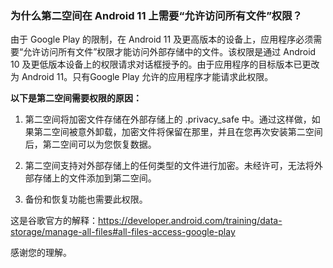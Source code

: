 ### 为什么第二空间在 Android 11 上需要“允许访问所有文件”权限？

由于 Google Play 的限制，在 Android 11 及更高版本的设备上，应用程序必须需要“允许访问所有文件”权限才能访问外部存储中的文件。该权限是通过 Android 10 及更低版本设备上的权限请求对话框授予的。由于应用程序的目标版本已更改为 Android 11。只有Google Play 允许的应用程序才能请求此权限。

**以下是第二空间需要权限的原因：**

1. 第二空间将加密文件存储在外部存储上的 .privacy_safe 中。通过这样做，如果第二空间被意外卸载，加密文件将保留在那里，并且在您再次安装第二空间后，第二空间可以为您恢复数据。

2. 第二空间支持对外部存储上的任何类型的文件进行加密。未经许可，无法将外部存储上的文件添加到第二空间。

3. 备份和恢复功能也需要此权限。

这是谷歌官方的解释：https://developer.android.com/training/data-storage/manage-all-files#all-files-access-google-play

感谢您的理解。
